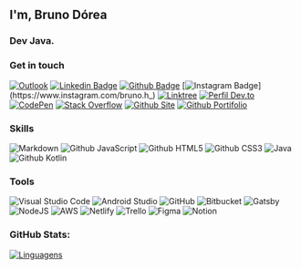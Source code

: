 ## I'm, Bruno Dórea
### Dev Java.

### Get in touch

[![Outlook](https://img.shields.io/badge/Microsoft_Outlook-0078D4?style=for-the-badge&logo=microsoft-outlook&logoColor=white)](mailto:brunodorea@outlook.com.br)
[![Linkedin Badge](https://img.shields.io/badge/LinkedIn-0077B5?style=for-the-badge&logo=linkedin&logoColor=white&link=https://www.linkedin.com/in/bruno-d%C3%B3rea-971aa290/)](https://www.linkedin.com/in/brunohfdorea/)
[![Github Badge](https://img.shields.io/badge/GitHub-100000?style=for-the-badge&logo=github&logoColor=white&link=https://github.com/BrunoDorearias10/)](https://github.com/BrunoDorea)
[![Instagram Badge](https://img.shields.io/badge/Instagram-E4405F?style=for-the-badge&logo=instagram&logoColor=white&link=https://www.instagram.com/bruno.h_)](https://www.instagram.com/bruno.h_)
[![Linktree](https://img.shields.io/badge/linktree-1de9b6?style=for-the-badge&logo=linktree&logoColor=white)](https://linktr.ee/bruno.dorea)
[![Perfil Dev.to](https://img.shields.io/badge/dev.to-0A0A0A?style=for-the-badge&logo=dev.to&logoColor=white)](https://dev.to/brunodorea)
[![CodePen](https://img.shields.io/badge/Codepen-000000?style=for-the-badge&logo=codepen&logoColor=white)](https://codepen.io/brunodorea)
[![Stack Overflow](https://img.shields.io/badge/-Stackoverflow-FE7A16?style=for-the-badge&logo=stack-overflow&logoColor=white)](https://pt.stackoverflow.com/users/281386/bruno)
[![Github Site](https://img.shields.io/badge/BrunoDorea.GitHub.io-black?style=for-the-badge&logo={BrunoDorea.GitHub.io}&logoColor=white&link=https://brunodorea.github.io/)](https://brunodorea.github.io/)
[![Github Portifolio](https://img.shields.io/badge/Bruno%20Labs-gray?style=for-the-badge&logo={Bruno-Labs}&logoColor=black&link=https://bruno-labs.netlify.app/)](https://bruno-labs.netlify.app/)


### Skills
![Markdown](https://img.shields.io/badge/markdown-%23000000.svg?style=for-the-badge&logo=markdown&logoColor=white)
![Github JavaScript](https://img.shields.io/badge/JavaScript-F7DF1E?style=for-the-badge&logo=javascript&logoColor=black)
![Github HTML5](https://img.shields.io/badge/HTML5-E34F26?style=for-the-badge&logo=html5&logoColor=white)
![Github CSS3](https://img.shields.io/badge/CSS-239120?&style=for-the-badge&logo=css3&logoColor=white)
![Java](https://img.shields.io/badge/java-%23ED8B00.svg?style=for-the-badge&logo=java&logoColor=white)
![Github Kotlin](https://img.shields.io/badge/Kotlin-1e6e42?style=for-the-badge&logo=Kotlin&logoColor=white)


### Tools

![Visual Studio Code](https://img.shields.io/badge/Visual%20Studio%20Code-0078d7.svg?style=for-the-badge&logo=visual-studio-code&logoColor=white)
![Android Studio](https://img.shields.io/badge/Android%20Studio-3DDC84.svg?style=for-the-badge&logo=android-studio&logoColor=white)
![GitHub](https://img.shields.io/badge/github-%23121011.svg?style=for-the-badge&logo=github&logoColor=white)
![Bitbucket](https://img.shields.io/badge/bitbucket-%230047B3.svg?style=for-the-badge&logo=bitbucket&logoColor=white)
![Gatsby](https://img.shields.io/badge/Gatsby-%23663399.svg?style=for-the-badge&logo=gatsby&logoColor=white)
![NodeJS](https://img.shields.io/badge/node.js-6DA55F?style=for-the-badge&logo=node.js&logoColor=white)
![AWS](https://img.shields.io/badge/AWS-%23FF9900.svg?style=for-the-badge&logo=amazon-aws&logoColor=white)
![Netlify](https://img.shields.io/badge/netlify-%23000000.svg?style=for-the-badge&logo=netlify&logoColor=#00C7B7)
![Trello](https://img.shields.io/badge/Trello-%23026AA7.svg?style=for-the-badge&logo=Trello&logoColor=white)
![Figma](https://img.shields.io/badge/figma-%23F24E1E.svg?style=for-the-badge&logo=figma&logoColor=white)
![Notion](https://img.shields.io/badge/Notion-%23000000.svg?style=for-the-badge&logo=notion&logoColor=white)
### GitHub Stats:

[![Linguagens](https://github-readme-stats.vercel.app/api/top-langs/?username=brunodorea)](https://github.com/anuraghazra/github-readme-stats)
